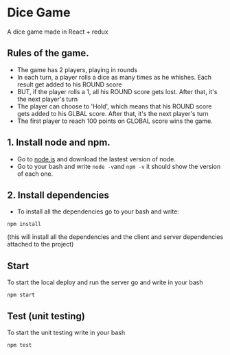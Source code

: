 # Dice Game
A dice game made in React + redux

## Rules of the game.
- The game has 2 players, playing in rounds
- In each turn, a player rolls a dice as many times as he whishes. Each result get added to his ROUND score
- BUT, if the player rolls a 1, all his ROUND score gets lost. After that, it's the next player's turn
- The player can choose to 'Hold', which means that his ROUND score gets added to his GLBAL score. After that, it's the next player's turn
- The first player to reach 100 points on GLOBAL score wins the game.

## 1. Install node and npm.
* Go to [node.js](https://nodejs.org/en/) and download the lastest version of node.
* Go to your bash and write `node -v`and `npm -v` it should show the version of each one.

## 2. Install dependencies
- To install all the dependencies go to your bash and write:
```
npm install
```
(this will install all the dependencies and the client and server dependencies attached to the project)

## Start
To start the local deploy and run the server go and write in your bash
```
npm start
```

## Test (unit testing)
To start the unit testing write in your bash
```
npm test
```
